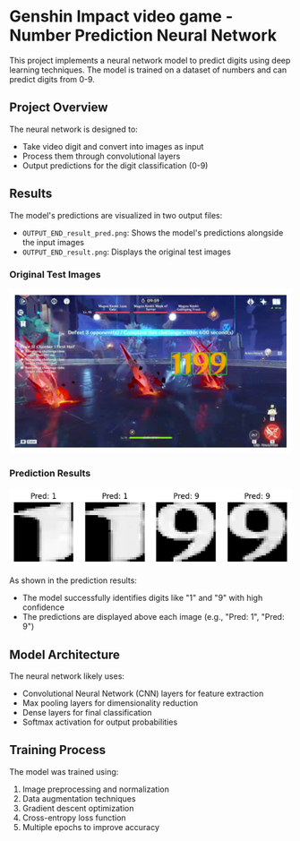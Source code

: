 # Genshin Impact video game - Number Prediction Neural Network

This project implements a neural network model to predict digits using deep learning techniques. The model is trained on a dataset of numbers and can predict digits from 0-9.

## Project Overview

The neural network is designed to:
- Take video digit and convert into images as input
- Process them through convolutional layers
- Output predictions for the digit classification (0-9)

## Results

The model's predictions are visualized in two output files:
- `OUTPUT_END_result_pred.png`: Shows the model's predictions alongside the input images
- `OUTPUT_END_result.png`: Displays the original test images

### Original Test Images
![Original Images](OUTPUT_END_result.png)

### Prediction Results
![Model Predictions](OUTPUT_END_result_pred.png)



As shown in the prediction results:
- The model successfully identifies digits like "1" and "9" with high confidence
- The predictions are displayed above each image (e.g., "Pred: 1", "Pred: 9")

## Model Architecture

The neural network likely uses:
- Convolutional Neural Network (CNN) layers for feature extraction
- Max pooling layers for dimensionality reduction
- Dense layers for final classification
- Softmax activation for output probabilities

## Training Process

The model was trained using:
1. Image preprocessing and normalization
2. Data augmentation techniques
3. Gradient descent optimization
4. Cross-entropy loss function
5. Multiple epochs to improve accuracy



